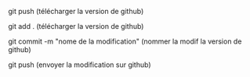 git push                                                (télécharger la version de github)

git add .                                            (télécharger la version de github)

git commit -m "nome de la modification"             (nommer la modif la version de github)

git push                                             (envoyer la modification sur github)